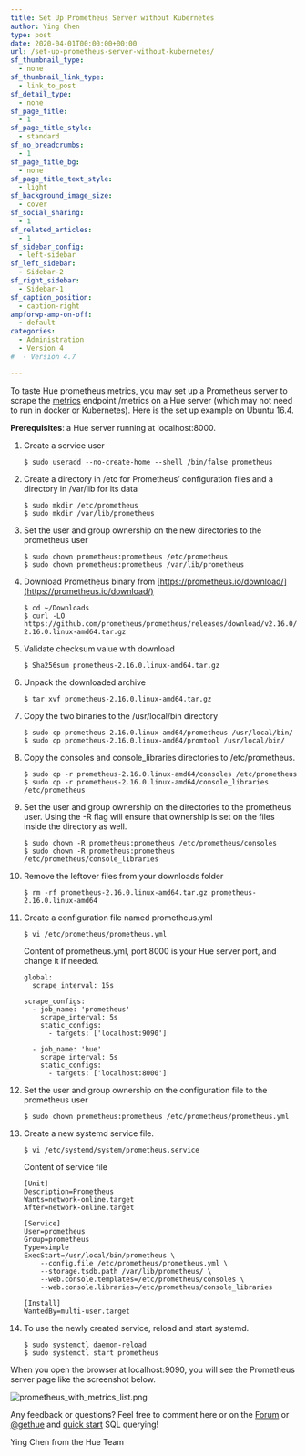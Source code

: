 ```yaml
---
title: Set Up Prometheus Server without Kubernetes
author: Ying Chen
type: post
date: 2020-04-01T00:00:00+00:00
url: /set-up-prometheus-server-without-kubernetes/
sf_thumbnail_type:
  - none
sf_thumbnail_link_type:
  - link_to_post
sf_detail_type:
  - none
sf_page_title:
  - 1
sf_page_title_style:
  - standard
sf_no_breadcrumbs:
  - 1
sf_page_title_bg:
  - none
sf_page_title_text_style:
  - light
sf_background_image_size:
  - cover
sf_social_sharing:
  - 1
sf_related_articles:
  - 1
sf_sidebar_config:
  - left-sidebar
sf_left_sidebar:
  - Sidebar-2
sf_right_sidebar:
  - Sidebar-1
sf_caption_position:
  - caption-right
ampforwp-amp-on-off:
  - default
categories:
  - Administration
  - Version 4
#  - Version 4.7

---
```


To taste Hue prometheus metrics, you may set up a Prometheus server to scrape the [metrics](https://gethue.com/collecting-hue-metrics-with-prometheus-in-kubernetes/) endpoint /metrics on a Hue server (which may not need to run in docker or Kubernetes). Here is the set up example on Ubuntu 16.4.

**Prerequisites**: a Hue server running at localhost:8000.

1. Create a service user

	```console
	$ sudo useradd --no-create-home --shell /bin/false prometheus
	```
2. Create a directory in /etc for Prometheus’ configuration files and a directory in /var/lib for its data

	```console
	$ sudo mkdir /etc/prometheus
	$ sudo mkdir /var/lib/prometheus
	```
3. Set the user and group ownership on the new directories to the prometheus user

	```console
	$ sudo chown prometheus:prometheus /etc/prometheus
	$ sudo chown prometheus:prometheus /var/lib/prometheus
	```
4. Download Prometheus binary from [https://prometheus.io/download/](https://prometheus.io/download/)

	```console
	$ cd ~/Downloads
	$ curl -LO https://github.com/prometheus/prometheus/releases/download/v2.16.0/prometheus-2.16.0.linux-amd64.tar.gz
	```
5. Validate checksum value with download

	```console
	$ Sha256sum prometheus-2.16.0.linux-amd64.tar.gz
	```
6. Unpack the downloaded archive

	```console
	$ tar xvf prometheus-2.16.0.linux-amd64.tar.gz
	```
7. Copy the two binaries to the /usr/local/bin directory

	```console
	$ sudo cp prometheus-2.16.0.linux-amd64/prometheus /usr/local/bin/
	$ sudo cp prometheus-2.16.0.linux-amd64/promtool /usr/local/bin/
	```
8. Copy the consoles and console_libraries directories to /etc/prometheus.

	```console
	$ sudo cp -r prometheus-2.16.0.linux-amd64/consoles /etc/prometheus
	$ sudo cp -r prometheus-2.16.0.linux-amd64/console_libraries /etc/prometheus
	```
9. Set the user and group ownership on the directories to the prometheus user. Using the -R flag will ensure that ownership is set on the files inside the directory as well.

	```console
	$ sudo chown -R prometheus:prometheus /etc/prometheus/consoles
	$ sudo chown -R prometheus:prometheus /etc/prometheus/console_libraries
	```
10. Remove the leftover files from your downloads folder

	```console
	$ rm -rf prometheus-2.16.0.linux-amd64.tar.gz prometheus-2.16.0.linux-amd64
	```
11. Create a configuration file named prometheus.yml

	```console
	$ vi /etc/prometheus/prometheus.yml
	```

	Content of prometheus.yml, port 8000 is your Hue server port, and change it if needed.

	```console
	global:
	  scrape_interval: 15s

	scrape_configs:
	  - job_name: 'prometheus'
	    scrape_interval: 5s
	    static_configs:
	      - targets: ['localhost:9090']

	  - job_name: 'hue'
	    scrape_interval: 5s
	    static_configs:
	      - targets: ['localhost:8000']
	```
12. Set the user and group ownership on the configuration file to the prometheus user

	```console
	$ sudo chown prometheus:prometheus /etc/prometheus/prometheus.yml
	```
13. Create a new systemd service file.

	```console
	$ vi /etc/systemd/system/prometheus.service
	```
	Content of service file

	```console
	[Unit]
	Description=Prometheus
	Wants=network-online.target
	After=network-online.target

	[Service]
	User=prometheus
	Group=prometheus
	Type=simple
	ExecStart=/usr/local/bin/prometheus \
	    --config.file /etc/prometheus/prometheus.yml \
	    --storage.tsdb.path /var/lib/prometheus/ \
	    --web.console.templates=/etc/prometheus/consoles \
	    --web.console.libraries=/etc/prometheus/console_libraries

	[Install]
	WantedBy=multi-user.target
	```
14. To use the newly created service, reload and start systemd.

	```console
	$ sudo systemctl daemon-reload
	$ sudo systemctl start prometheus
	```
When you open the browser at localhost:9090, you will see the Prometheus server page like the screenshot below.

![prometheus_with_metrics_list.png](https://cdn.gethue.com/uploads/2020/04/prometheus_with_metrics_list.png)

Any feedback or questions? Feel free to comment here or on the [Forum](https://discourse.gethue.com/) or [@gethue](https://twitter.com/gethue) and [quick start](https://docs.gethue.com/quickstart/) SQL querying!


Ying Chen from the Hue Team
